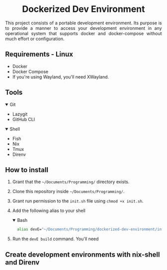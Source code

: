 <h1 align="center">Dockerized Dev Environment</h1>

<p align="justify">
  This project consists of a portable development environment. Its purpose is to provide a manner to access your development environment in any operational system that supports docker and docker-compose without much effort or configuration.
</p>

## Requirements - Linux

* Docker
* Docker Compose
* If you're using Wayland, you'll need XWayland.

## Tools

<details open>
  <summary>Git</summary>

  * Lazygit
  * GitHub CLI
</details>

<details open>
  <summary>Shell</summary>

  * Fish
  * Nix
  * Tmux
  * Direnv
</details>

## How to install

1. Grant that the `~/Documents/Programming/` directory exists.

2. Clone this repository inside `~/Documents/Programming/`.

3. Grant run permission to the `init.sh` file using `chmod +x init.sh`.

4. Add the following alias to your shell

    <details open>
      <summary>Bash</summary>
    
      ```Bash
        alias devE="~/Documents/Programming/dockerized-dev-environment/init.sh"
      ```
    </details>

5. Run the `devE build` command. You'll need 

## Create development environments with nix-shell and Direnv
